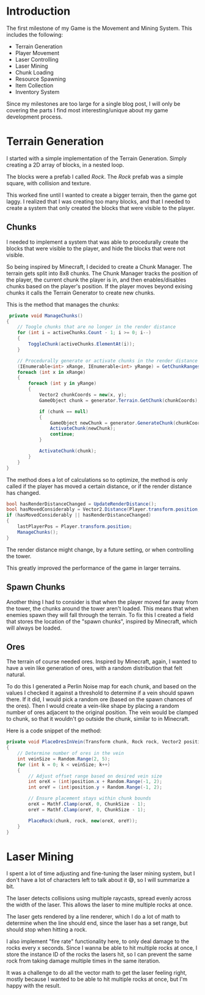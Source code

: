 # Introduction

The first milestone of my Game is the Movement and Mining System. This includes the following:

- Terrain Generation
- Player Movement
- Laser Controlling
- Laser Mining
- Chunk Loading
- Resource Spawning
- Item Collection
- Inventory System

Since my milestones are too large for a single blog post, I will only be covering the parts I find most interesting/unique about my game development process.

# Terrain Generation

I started with a simple implementation of the Terrain Generation. Simply creating a 2D array of blocks, in a nested loop.

The blocks were a prefab I called _Rock_. The _Rock_ prefab was a simple square, with collision and texture.

This worked fine until I wanted to create a bigger terrain, then the game got laggy. I realized that I was creating too many blocks, and that I needed to create a system that only created the blocks that were visible to the player.

## Chunks

I needed to implement a system that was able to procedurally create the blocks that were visible to the player, and hide the blocks that were not visible.

So being inspired by Minecraft, I decided to create a Chunk Manager. The terrain gets split into 8x8 chunks. The Chunk Manager tracks the position of the player, the current chunk the player is in, and then enables/disables chunks based on the player's position. If the player moves beyond exising chunks it calls the Terrain Generator to create new chunks.

This is the method that manages the chunks:

```csharp
 private void ManageChunks()
{
    // Toogle chunks that are no longer in the render distance
    for (int i = activeChunks.Count - 1; i >= 0; i--)
    {
        ToggleChunk(activeChunks.ElementAt(i));
    }

    // Procedurally generate or activate chunks in the render distance
    (IEnumerable<int> xRange, IEnumerable<int> yRange) = GetChunkRanges(renderDistance);
    foreach (int x in xRange)
    {
        foreach (int y in yRange)
        {
            Vector2 chunkCoords = new(x, y);
            GameObject chunk = generator.Terrain.GetChunk(chunkCoords);

            if (chunk == null)
            {
                GameObject newChunk = generator.GenerateChunk(chunkCoords);
                ActivateChunk(newChunk);
                continue;
            }

            ActivateChunk(chunk);
        }
    }
}
```

The method does a lot of calculations so to optimize, the method is only called if the player has moved a certain distance, or if the render distance has changed.

```csharp
bool hasRenderDistanceChanged = UpdateRenderDistance();
bool hasMovedConsiderably = Vector2.Distance(Player.transform.position, lastPlayerPos) >= generator.ChunkSize / 4;
if (hasMovedConsiderably || hasRenderDistanceChanged)
{
    lastPlayerPos = Player.transform.position;
    ManageChunks();
}
```

The render distance might change, by a future setting, or when controlling the tower.

This greatly improved the performance of the game in larger terrains.

## Spawn Chunks

Another thing I had to consider is that when the player moved far away from the tower, the chunks around the tower aren't loaded. This means that when enemies spawn they will fall through the terrain. To fix this I created a field that stores the location of the "spawn chunks", inspired by Minecraft, which will always be loaded.

## Ores

The terrain of course needed ores. Inspired by Minecraft, again, I wanted to have a vein like generation of ores, with a random distribution that felt natural.

To do this I generated a Perlin Noise map for each chunk, and based on the values I checked it against a threshold to determine if a vein should spawn there. If it did, I would pick a random ore (based on the spawn chances of the ores). Then I would create a vein-like shape by placing a random number of ores adjacent to the original position. The vein would be clamped to chunk, so that it wouldn't go outside the chunk, similar to in Minecraft.

Here is a code snippet of the method:

```csharp
private void PlaceOresInVein(Transform chunk, Rock rock, Vector2 position)
{
    // Determine number of ores in the vein
    int veinSize = Random.Range(2, 5);
    for (int k = 0; k < veinSize; k++)
    {
        // Adjust offset range based on desired vein size
        int oreX = (int)position.x + Random.Range(-1, 2);
        int oreY = (int)position.y + Random.Range(-1, 2);

        // Ensure placement stays within chunk bounds
        oreX = Mathf.Clamp(oreX, 0, ChunkSize - 1);
        oreY = Mathf.Clamp(oreY, 0, ChunkSize - 1);

        PlaceRock(chunk, rock, new(oreX, oreY));
    }
}
```

# Laser Mining

I spent a lot of time adjusting and fine-tuning the laser mining system, but I don't have a lot of characters left to talk about it 😅, so I will summarize a bit.

The laser detects collisions using multiple raycasts, spread evenly across the width of the laser. This allows the laser to mine multiple rocks at once.

The laser gets rendered by a line renderer, which I do a lot of math to determine when the line should end, since the laser has a set range, but should stop when hitting a rock.

I also implement "fire rate" functionality here, to only deal damage to the rocks every x seconds. Since I wanna be able to hit multiple rocks at once, I store the instance ID of the rocks the lasers hit, so I can prevent the same rock from taking damage multiple times in the same iteration.

It was a challenge to do all the vector math to get the laser feeling right, mostly because I wanted to be able to hit multiple rocks at once, but I'm happy with the result.
